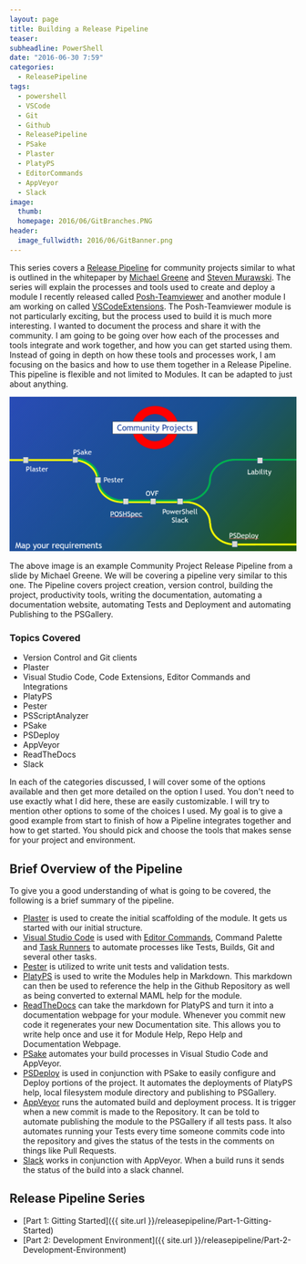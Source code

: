 ```yaml
---
layout: page
title: Building a Release Pipeline
teaser:
subheadline: PowerShell
date: "2016-06-30 7:59"
categories:
  - ReleasePipeline
tags:
  - powershell
  - VSCode
  - Git
  - Github
  - ReleasePipeline
  - PSake
  - Plaster
  - PlatyPS
  - EditorCommands
  - AppVeyor
  - Slack
image:
  thumb:
  homepage: 2016/06/GitBranches.PNG
header:
  image_fullwidth: 2016/06/GitBanner.png
---
```


This series covers a [Release Pipeline](https://aka.ms/thereleasepipelinemodel) for community projects similar to what is outlined in the whitepaper by [Michael Greene](https://twitter.com/migreene) and [Steven Murawski](https://twitter.com/StevenMurawski). The series will explain the processes and tools used to create and deploy a module I recently released called [Posh-Teamviewer](https://github.com/gerane/Posh-Teamviewer) and another module I am working on called [VSCodeExtensions](https://github.com/gerane/VSCodeExtensions). The Posh-Teamviewer module is not particularly exciting, but the process used to build it is much more interesting. I wanted to document the process and share it with the community. I am going to be going over how each of the processes and tools integrate and work together, and how you can get started using them. Instead of going in depth on how these tools and processes work, I am focusing on the basics and how to use them together in a Release Pipeline. This pipeline is flexible and not limited to Modules. It can be adapted to just about anything.

![Release Pipeline](/images/2016/06/ReleasePipeline.PNG)

The above image is an example Community Project Release Pipeline from a slide by Michael Greene. We will be covering a pipeline very similar to this one. The Pipeline covers project creation, version control, building the project, productivity tools, writing the documentation, automating a documentation website, automating Tests and Deployment and automating Publishing to the PSGallery.

### Topics Covered
- Version Control and Git clients
- Plaster
- Visual Studio Code, Code Extensions, Editor Commands and Integrations
- PlatyPS
- Pester
- PSScriptAnalyzer
- PSake
- PSDeploy
- AppVeyor
- ReadTheDocs
- Slack

In each of the categories discussed, I will cover some of the options available and then get more detailed on the option I used. You don't need to use exactly what I did here, these are easily customizable. I will try to mention other options to some of the choices I used. My goal is to give a good example from start to finish of how a Pipeline integrates together and how to get started. You should pick and choose the tools that makes sense for your project and environment.

## Brief Overview of the Pipeline
To give you a good understanding of what is going to be covered, the following is a brief summary of the pipeline.

- [Plaster](https://github.com/PowerShell/Plaster) is used to create the initial scaffolding of the module. It gets us started with our initial structure.
- [Visual Studio Code](https://code.visualstudio.com/) is used with [Editor Commands](http://brandonpadgett.com/powershell/Getting-Started-With-Editor-Commands/), Command Palette and [Task Runners](https://code.visualstudio.com/Docs/editor/tasks) to automate processes like Tests, Builds, Git and several other tasks.
- [Pester](https://github.com/pester/Pester) is utilized to write unit tests and validation tests.
- [PlatyPS](https://github.com/PowerShell/platyPS) is used to write the Modules help in Markdown. This markdown can then be used to reference the help in the Github Repository as well as being converted to external MAML help for the module.
- [ReadTheDocs](https://readthedocs.org/) can take the markdown for PlatyPS and turn it into a documentation webpage for your module. Whenever you commit new code it regenerates your new Documentation site. This allows you to write help once and use it for Module Help, Repo Help and Documentation Webpage.
- [PSake](https://github.com/psake/psake) automates your build processes in Visual Studio Code and AppVeyor.
- [PSDeploy](https://github.com/RamblingCookieMonster/PSDeploy) is used in conjunction with PSake to easily configure and Deploy portions of the project. It automates the deployments of PlatyPS help, local filesystem module directory and publishing to PSGallery.
- [AppVeyor](https://www.appveyor.com/) runs the automated build and deployment process. It is trigger when a new commit is made to the Repository. It can be told to automate publishing the module to the PSGallery if all tests pass. It also automates running your Tests every time someone commits code into the repository and gives the status of the tests in the comments on things like Pull Requests.
- [Slack](https://slack.com/) works in conjunction with AppVeyor. When a build runs it sends the status of the build into a slack channel.


## Release Pipeline Series

- [Part 1: Gitting Started]({{ site.url }}/releasepipeline/Part-1-Gitting-Started)
- [Part 2: Development Environment]({{ site.url }}/releasepipeline/Part-2-Development-Environment)
